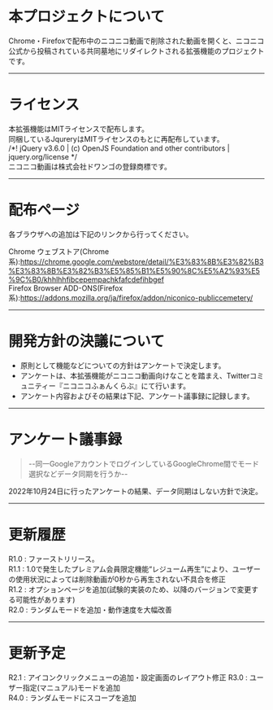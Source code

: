 # 本プロジェクトについて
Chrome・Firefoxで配布中のニコニコ動画で削除された動画を開くと、ニコニコ公式から投稿されている共同墓地にリダイレクトされる拡張機能のプロジェクトです。
***
# ライセンス
本拡張機能はMITライセンスで配布します。  
同梱しているJqureryはMITライセンスのもとに再配布しています。  
/*! jQuery v3.6.0 | (c) OpenJS Foundation and other contributors | jquery.org/license */  
ニコニコ動画は株式会社ドワンゴの登録商標です。
***

# 配布ページ
各ブラウザへの追加は下記のリンクから行ってください。

Chrome ウェブストア(Chrome系):https://chrome.google.com/webstore/detail/%E3%83%8B%E3%82%B3%E3%83%8B%E3%82%B3%E5%85%B1%E5%90%8C%E5%A2%93%E5%9C%B0/khhlhhfibcepempachkfafcdefihbgef  
Firefox Browser ADD-ONS(Firefox系):https://addons.mozilla.org/ja/firefox/addon/niconico-publiccemetery/
***
# 開発方針の決議について
- 原則として機能などについての方針はアンケートで決定します。
- アンケートは、本拡張機能がニコニコ動画向けなことを踏まえ、Twitterコミュニティー『ニコニコふぁんくらぶ』にて行います。
- アンケート内容およびその結果は下記、アンケート議事録に記録します。
***
# アンケート議事録

> --同一GoogleアカウントでログインしているGoogleChrome間でモード選択などデータ同期を行うか-- 

2022年10月24日に行ったアンケートの結果、データ同期はしない方針で決定。

***

# 更新履歴
R1.0 : ファーストリリース。  
R1.1 : 1.0で発生したプレミアム会員限定機能“レジューム再生”により、ユーザーの使用状況によっては削除動画が0秒から再生されない不具合を修正  
R1.2 : オプションページを追加(試験的実装のため、以降のバージョンで変更する可能性があります)  
R2.0 : ランダムモードを追加・動作速度を大幅改善  
***
# 更新予定
R2.1 : アイコンクリックメニューの追加・設定画面のレイアウト修正
R3.0 : ユーザー指定(マニュアル)モードを追加  
R4.0 : ランダムモードにスコープを追加
